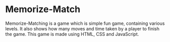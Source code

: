 # Memorize-Match

Memorize-Matching is a game which is simple fun game, containing various levels. It also shows how many moves and time taken by a player to finish the game. This game is made using HTML, CSS and JavaScript.
